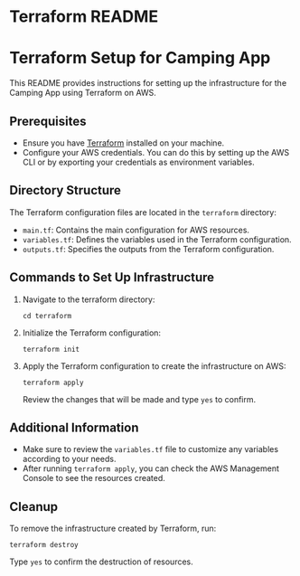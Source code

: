 # Terraform README

# Terraform Setup for Camping App

This README provides instructions for setting up the infrastructure for the Camping App using Terraform on AWS.

## Prerequisites

- Ensure you have [Terraform](https://www.terraform.io/downloads.html) installed on your machine.
- Configure your AWS credentials. You can do this by setting up the AWS CLI or by exporting your credentials as environment variables.

## Directory Structure

The Terraform configuration files are located in the `terraform` directory:

- `main.tf`: Contains the main configuration for AWS resources.
- `variables.tf`: Defines the variables used in the Terraform configuration.
- `outputs.tf`: Specifies the outputs from the Terraform configuration.

## Commands to Set Up Infrastructure

1. Navigate to the terraform directory:
   ```
   cd terraform
   ```

2. Initialize the Terraform configuration:
   ```
   terraform init
   ```

3. Apply the Terraform configuration to create the infrastructure on AWS:
   ```
   terraform apply
   ```

   Review the changes that will be made and type `yes` to confirm.

## Additional Information

- Make sure to review the `variables.tf` file to customize any variables according to your needs.
- After running `terraform apply`, you can check the AWS Management Console to see the resources created.

## Cleanup

To remove the infrastructure created by Terraform, run:
```
terraform destroy
```
Type `yes` to confirm the destruction of resources.